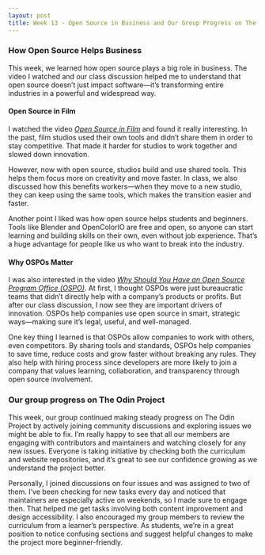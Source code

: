 ```yaml
---
layout: post
title: Week 13 - Open Source in Business and Our Group Progress on The Odin Project
---
```


### How Open Source Helps Business
This week, we learned how open source plays a big role in business. The video I watched and our class discussion helped me to understand that open source doesn’t just impact software—it’s transforming entire industries in a powerful and widespread way.

<!--more-->

#### Open Source in Film
I watched the video [*Open Source in Film*](https://www.youtube.com/watch?v=DDfD3uvsjtA&list=PLUFGT4sqMUn86VIBg53a3u7y34-lzZQJ8&index=5) and found it really interesting. In the past, film studios used their own tools and didn’t share them in order to stay competitive. That made it harder for studios to work together and slowed down innovation.

However, now with open source, studios build and use shared tools. This helps them focus more on creativity and move faster. In class, we also discussed how this benefits workers—when they move to a new studio, they can keep using the same tools, which makes the transition easier and faster.

Another point I liked was how open source helps students and beginners. Tools like Blender and OpenColorIO are free and open, so anyone can start learning and building skills on their own, even without job experience. That’s a huge advantage for people like us who want to break into the industry.

#### Why OSPOs Matter
I was also interested in the video [*Why Should You Have an Open Source Program Office (OSPO)*](https://www.youtube.com/watch?v=lYjVwzd7Xrs&list=PLUFGT4sqMUn86VIBg53a3u7y34-lzZQJ8&index=7). At first, I thought OSPOs were just bureaucratic teams that didn’t directly help with a company’s products or profits. But after our class discussion, I now see they are important drivers of innovation. OSPOs help companies use open source in smart, strategic ways—making sure it’s legal, useful, and well-managed.

One key thing I learned is that OSPOs allow companies to work with others, even competitors. By sharing tools and standards, OSPOs help companies to save time, reduce costs and grow faster without breaking any rules. They also help with hiring process since developers are more likely to join a company that values learning, collaboration, and transparency through open source involvement.

### Our group progress on The Odin Project
This week, our group continued making steady progress on The Odin Project by actively joining community discussions and exploring issues we might be able to fix. I’m really happy to see that all our members are engaging with contributors and maintainers and watching closely for any new issues. Everyone is taking initiative by checking both the curriculum and website repositories, and it’s great to see our confidence growing as we understand the project better.

Personally, I joined discussions on four issues and was assigned to two of them. I’ve been checking for new tasks every day and noticed that maintainers are especially active on weekends, so I made sure to engage then. That helped me get tasks involving both content improvement and design accessibility. I also encouraged my group members to review the curriculum from a learner’s perspective. As students, we’re in a great position to notice confusing sections and suggest helpful changes to make the project more beginner-friendly.